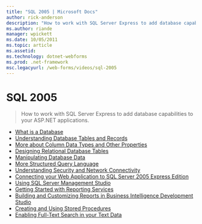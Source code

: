 ```yaml
---
title: "SQL 2005 | Microsoft Docs"
author: rick-anderson
description: "How to work with SQL Server Express to add database capabilities to your ASP.NET applications."
ms.author: riande
manager: wpickett
ms.date: 10/05/2011
ms.topic: article
ms.assetid: 
ms.technology: dotnet-webforms
ms.prod: .net-framework
msc.legacyurl: /web-forms/videos/sql-2005
---
```

SQL 2005
====================
> How to work with SQL Server Express to add database capabilities to your ASP.NET applications.


- [What is a Database](what-is-a-database.md)
- [Understanding Database Tables and Records](understanding-database-tables-and-records.md)
- [More about Column Data Types and Other Properties](more-about-column-data-types-and-other-properties.md)
- [Designing Relational Database Tables](designing-relational-database-tables.md)
- [Manipulating Database Data](manipulating-database-data.md)
- [More Structured Query Language](more-structured-query-language.md)
- [Understanding Security and Network Connectivity](understanding-security-and-network-connectivity.md)
- [Connecting your Web Application to SQL Server 2005 Express Edition](connecting-your-web-application-to-sql-server-2005-express-edition.md)
- [Using SQL Server Management Studio](using-sql-server-management-studio.md)
- [Getting Started with Reporting Services](getting-started-with-reporting-services.md)
- [Building and Customizing Reports in Business Intelligence Development Studio](building-and-customizing-reports-in-business-intelligence-development-studio.md)
- [Creating and Using Stored Procedures](creating-and-using-stored-procedures.md)
- [Enabling Full-Text Search in your Text Data](enabling-full-text-search-in-your-text-data.md)